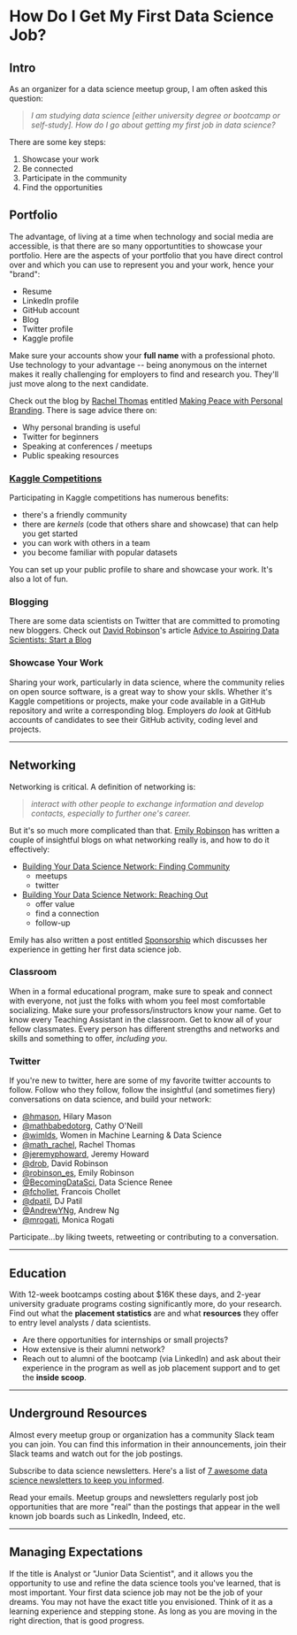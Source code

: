 # How Do I Get My First Data Science Job?

## Intro
As an organizer for a data science meetup group, I am often asked this question:  
>*I am studying data science [either university degree or bootcamp or self-study].  How do I go about getting my first job in data science?*

There are some key steps:  
1.  Showcase your work
2.  Be connected
3.  Participate in the community
4.  Find the opportunities

## Portfolio
The advantage, of living at a time when technology and social media are accessible, is that there are so many opportuntities to showcase your portfolio.  Here are the aspects of your portfolio that you have direct control over and which you can use to represent you and your work, hence your "brand":  
- Resume
- LinkedIn profile
- GitHub account
- Blog
- Twitter profile
- Kaggle profile

Make sure your accounts show your **full name** with a professional photo.  Use technology to your advantage -- being anonymous on the internet makes it really challenging for employers to find and research you.  They'll just move along to the next candidate.  

Check out the blog by [Rachel Thomas](https://twitter.com/math_rachel) entitled [Making Peace with Personal Branding](http://www.fast.ai/2017/12/18/personal-brand/).  There is sage advice there on:  
- Why personal branding is useful
- Twitter for beginners
- Speaking at conferences / meetups
- Public speaking resources

### [Kaggle Competitions](https://www.kaggle.com/competitions)
Participating in Kaggle competitions has numerous benefits:  
- there's a friendly community
- there are *kernels* (code that others share and showcase) that can help you get started
- you can work with others in a team
- you become familiar with popular datasets

You can set up your public profile to share and showcase your work.  It's also a lot of fun.  

### Blogging
There are some data scientists on Twitter that are committed to promoting new bloggers.  Check out [David Robinson](https://twitter.com/drob)'s article [Advice to Aspiring Data Scientists: Start a Blog](http://varianceexplained.org/r/start-blog/)

### Showcase Your Work
Sharing your work, particularly in data science, where the community relies on open source software, is a great way to show your sklls.  Whether it's Kaggle competitions or projects, make your code available in a GitHub repository and write a corresponding blog.  Employers *do look* at GitHub accounts of candidates to see their GitHub activity, coding level and projects.  

---
## Networking
Networking is critical.  A definition of networking is:  
>*interact with other people to exchange information and develop contacts, especially to further one's career.*   

But it's so much more complicated than that.  [Emily Robinson](https://twitter.com/robinson_es) has written a couple of insightful blogs on what networking really is, and how to do it effectively:  
- [Building Your Data Science Network: Finding Community](https://robinsones.github.io/Building-Your-Data-Science-Network-Finding-Community/)
  - meetups
  - twitter
- [Building Your Data Science Network: Reaching Out](https://robinsones.github.io/Building-Your-Data-Science-Network-Reaching-Out/)
  - offer value
  - find a connection
  - follow-up

Emily has also written a post entitled [Sponsorship](https://robinsones.github.io/The-Importance-of-Sponsorship/) which discusses her experience in getting her first data science job.  

### Classroom
When in a formal educational program, make sure to speak and connect with everyone, not just the folks with whom you feel most comfortable socializing.  Make sure your professors/instructors know your name.  Get to know every Teaching Assistant in the classroom.  Get to know all of your fellow classmates.  Every person has different strengths and networks and skills and something to offer, *including you*. 

### Twitter
If you're new to twitter, here are some of my favorite twitter accounts to follow.  Follow who they follow, follow the insightful (and sometimes fiery) conversations on data science, and build your network:  
- [@hmason](https://twitter.com/hmason), Hilary Mason
- [@mathbabedotorg](https://twitter.com/mathbabedotorg), Cathy O'Neill
- [@wimlds](https://twitter.com/wimlds), Women in Machine Learning & Data Science
- [@math_rachel](https://twitter.com/math_rachel), Rachel Thomas
- [@jeremyphoward](https://twitter.com/jeremyphoward), Jeremy Howard
- [@drob](https://twitter.com/drob), David Robinson
- [@robinson_es](https://twitter.com/robinson_es), Emily Robinson
- [@BecomingDataSci](https://twitter.com/BecomingDataSci), Data Science Renee
- [@fchollet](https://twitter.com/fchollet), Francois Chollet
- [@dpatil](https://twitter.com/dpatil), DJ Patil
- [@AndrewYNg](https://twitter.com/AndrewYNg), Andrew Ng
- [@mrogati](https://twitter.com/mrogati), Monica Rogati

Participate...by liking tweets, retweeting or contributing to a conversation.  

---
## Education
With 12-week bootcamps costing about $16K these days, and 2-year university graduate programs costing significantly more, do your research.  Find out what the **placement statistics** are and what **resources** they offer to entry level analysts / data scientists.  
- Are there opportunities for internships or small projects?  
- How extensive is their alumni network?  
- Reach out to alumni of the bootcamp (via LinkedIn) and ask about their experience in the program as well as job placement support and to get the **inside scoop**.    

---
## Underground Resources
Almost every meetup group or organization has a community Slack team you can join.  You can find this information in their announcements, join their Slack teams and watch out for the job postings.  

Subscribe to data science newsletters.  Here's a list of [7 awesome data science newsletters to keep you informed](https://www.dataquest.io/blog/data-science-newsletters/).

Read your emails.  Meetup groups and newsletters regularly post job opportunities that are more "real" than the postings that appear in the well known job boards such as LinkedIn, Indeed, etc. 

---
## Managing Expectations
If the title is Analyst or "Junior Data Scientist", and it allows you the opportunity to use and refine the data science tools you've learned, that is most important.  Your first data science job may not be the job of your dreams.  You may not have the exact title you envisioned.  Think of it as a learning experience and stepping stone.  As long as you are moving in the right direction, that is good progress.  


